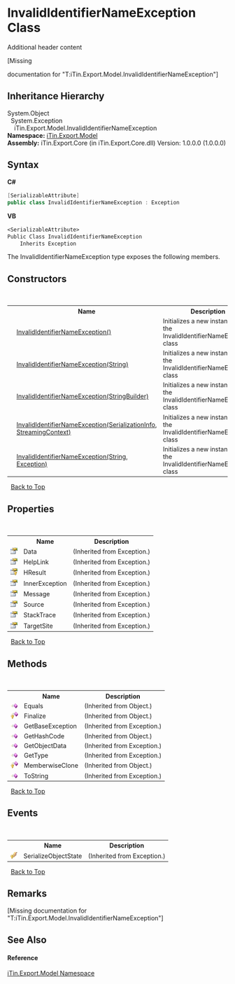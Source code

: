 # InvalidIdentifierNameException Class
Additional header content 

\[Missing <summary> documentation for "T:iTin.Export.Model.InvalidIdentifierNameException"\]


## Inheritance Hierarchy
System.Object<br />&nbsp;&nbsp;System.Exception<br />&nbsp;&nbsp;&nbsp;&nbsp;iTin.Export.Model.InvalidIdentifierNameException<br />
**Namespace:**&nbsp;<a href="ef57ffcc-e95e-b212-5a46-9aa6f5a3511f">iTin.Export.Model</a><br />**Assembly:**&nbsp;iTin.Export.Core (in iTin.Export.Core.dll) Version: 1.0.0.0 (1.0.0.0)

## Syntax

**C#**<br />
``` C#
[SerializableAttribute]
public class InvalidIdentifierNameException : Exception
```

**VB**<br />
``` VB
<SerializableAttribute>
Public Class InvalidIdentifierNameException
	Inherits Exception
```

The InvalidIdentifierNameException type exposes the following members.


## Constructors
&nbsp;<table><tr><th></th><th>Name</th><th>Description</th></tr><tr><td>![Public method](media/pubmethod.gif "Public method")</td><td><a href="d3326dd2-576e-3bab-197e-bb1f33ca6af8">InvalidIdentifierNameException()</a></td><td>
Initializes a new instance of the InvalidIdentifierNameException class</td></tr><tr><td>![Public method](media/pubmethod.gif "Public method")</td><td><a href="63d80c59-f131-bcf3-a5f3-9840e903a890">InvalidIdentifierNameException(String)</a></td><td>
Initializes a new instance of the InvalidIdentifierNameException class</td></tr><tr><td>![Public method](media/pubmethod.gif "Public method")</td><td><a href="d606d35a-064d-1a29-45e5-1323b1576f95">InvalidIdentifierNameException(StringBuilder)</a></td><td>
Initializes a new instance of the InvalidIdentifierNameException class</td></tr><tr><td>![Protected method](media/protmethod.gif "Protected method")</td><td><a href="6e953dfc-8b93-4b84-2bb2-e4d106c13f90">InvalidIdentifierNameException(SerializationInfo, StreamingContext)</a></td><td>
Initializes a new instance of the InvalidIdentifierNameException class</td></tr><tr><td>![Public method](media/pubmethod.gif "Public method")</td><td><a href="f93c682d-c556-85af-93d4-ba1ab79590c8">InvalidIdentifierNameException(String, Exception)</a></td><td>
Initializes a new instance of the InvalidIdentifierNameException class</td></tr></table>&nbsp;
<a href="#invalididentifiernameexception-class">Back to Top</a>

## Properties
&nbsp;<table><tr><th></th><th>Name</th><th>Description</th></tr><tr><td>![Public property](media/pubproperty.gif "Public property")</td><td>Data</td><td> (Inherited from Exception.)</td></tr><tr><td>![Public property](media/pubproperty.gif "Public property")</td><td>HelpLink</td><td> (Inherited from Exception.)</td></tr><tr><td>![Protected property](media/protproperty.gif "Protected property")</td><td>HResult</td><td> (Inherited from Exception.)</td></tr><tr><td>![Public property](media/pubproperty.gif "Public property")</td><td>InnerException</td><td> (Inherited from Exception.)</td></tr><tr><td>![Public property](media/pubproperty.gif "Public property")</td><td>Message</td><td> (Inherited from Exception.)</td></tr><tr><td>![Public property](media/pubproperty.gif "Public property")</td><td>Source</td><td> (Inherited from Exception.)</td></tr><tr><td>![Public property](media/pubproperty.gif "Public property")</td><td>StackTrace</td><td> (Inherited from Exception.)</td></tr><tr><td>![Public property](media/pubproperty.gif "Public property")</td><td>TargetSite</td><td> (Inherited from Exception.)</td></tr></table>&nbsp;
<a href="#invalididentifiernameexception-class">Back to Top</a>

## Methods
&nbsp;<table><tr><th></th><th>Name</th><th>Description</th></tr><tr><td>![Public method](media/pubmethod.gif "Public method")</td><td>Equals</td><td> (Inherited from Object.)</td></tr><tr><td>![Protected method](media/protmethod.gif "Protected method")</td><td>Finalize</td><td> (Inherited from Object.)</td></tr><tr><td>![Public method](media/pubmethod.gif "Public method")</td><td>GetBaseException</td><td> (Inherited from Exception.)</td></tr><tr><td>![Public method](media/pubmethod.gif "Public method")</td><td>GetHashCode</td><td> (Inherited from Object.)</td></tr><tr><td>![Public method](media/pubmethod.gif "Public method")</td><td>GetObjectData</td><td> (Inherited from Exception.)</td></tr><tr><td>![Public method](media/pubmethod.gif "Public method")</td><td>GetType</td><td> (Inherited from Exception.)</td></tr><tr><td>![Protected method](media/protmethod.gif "Protected method")</td><td>MemberwiseClone</td><td> (Inherited from Object.)</td></tr><tr><td>![Public method](media/pubmethod.gif "Public method")</td><td>ToString</td><td> (Inherited from Exception.)</td></tr></table>&nbsp;
<a href="#invalididentifiernameexception-class">Back to Top</a>

## Events
&nbsp;<table><tr><th></th><th>Name</th><th>Description</th></tr><tr><td>![Protected event](media/protevent.gif "Protected event")</td><td>SerializeObjectState</td><td> (Inherited from Exception.)</td></tr></table>&nbsp;
<a href="#invalididentifiernameexception-class">Back to Top</a>

## Remarks
\[Missing <remarks> documentation for "T:iTin.Export.Model.InvalidIdentifierNameException"\]

## See Also


#### Reference
<a href="ef57ffcc-e95e-b212-5a46-9aa6f5a3511f">iTin.Export.Model Namespace</a><br />